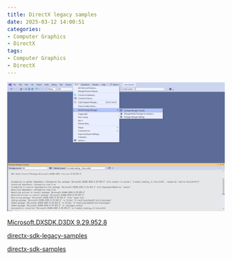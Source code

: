 ```yaml
---
title: DirectX legacy samples
date: 2025-03-12 14:00:51
categories:
- Computer Graphics
- DirectX
tags: 
- Computer Graphics
- DirectX
---
```



![nuget Microsoft.DXSDK.D3DX](../images/2025-03-12-DirectX-legacy-samples/nuget.png)

[Microsoft.DXSDK.D3DX 9.29.952.8](https://www.nuget.org/packages/Microsoft.DXSDK.D3DX)

[directx-sdk-legacy-samples](https://github.com/walbourn/directx-sdk-legacy-samples)

[directx-sdk-samples](https://github.com/walbourn/directx-sdk-samples)